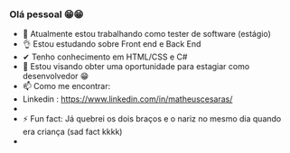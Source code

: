 ### Olá pessoal 😁😁

- 🔭 Atualmente estou trabalhando como tester de software (estágio)
- 👌 Estou estudando sobre Front end e Back End
- ✔ Tenho conhecimento em HTML/CSS e C#
- 🤔 Estou visando obter uma oportunidade para estagiar como desenvolvedor 😁
- 📫 Como me encontrar: 
- Linkedin : https://www.linkedin.com/in/matheuscesaras/
- 
- ⚡ Fun fact: Já quebrei os dois braços e o nariz no mesmo dia quando era criança (sad fact kkkk)
- 
